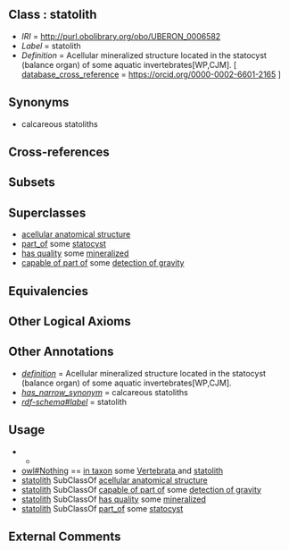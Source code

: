 
## Class : statolith

 * *IRI* = http://purl.obolibrary.org/obo/UBERON_0006582
 * *Label* = statolith
 * *Definition* = Acellular mineralized structure located in the statocyst (balance organ) of some aquatic invertebrates[WP,CJM]. [ [database_cross_reference](../../ef/oboInOwl#hasDbXref.md) = https://orcid.org/0000-0002-6601-2165 ]

## Synonyms

 * calcareous statoliths

## Cross-references


## Subsets


## Superclasses

 * [acellular anatomical structure](../../UBERON/76/UBERON_0000476.md)
 * [part_of](../../BFO/50/BFO_0000050.md) some [statocyst](../../UBERON/83/UBERON_0006583.md)
 * [has quality](../../RO/86/RO_0000086.md) some [mineralized](../../PATO/44/PATO_0002444.md)
 * [capable of part of](../../RO/16/RO_0002216.md) some [detection of gravity](../../GO/90/GO_0009590.md)

## Equivalencies


## Other Logical Axioms


## Other Annotations

 * *[definition](../../IAO/15/IAO_0000115.md)* = Acellular mineralized structure located in the statocyst (balance organ) of some aquatic invertebrates[WP,CJM].
 * *[has_narrow_synonym](../../ym/oboInOwl#hasNarrowSynonym.md)* = calcareous statoliths
 * *[rdf-schema#label](../../el/rdf-schema#label.md)* = statolith

## Usage

 * -
 * [owl#Nothing](../../ng/owl#Nothing.md) == [in taxon](../../RO/62/RO_0002162.md) some [Vertebrata <Metazoa>](../../NCBITaxon/42/NCBITaxon_7742.md) and [statolith](../../UBERON/82/UBERON_0006582.md)
 * [statolith](../../UBERON/82/UBERON_0006582.md) SubClassOf [acellular anatomical structure](../../UBERON/76/UBERON_0000476.md)
 * [statolith](../../UBERON/82/UBERON_0006582.md) SubClassOf [capable of part of](../../RO/16/RO_0002216.md) some [detection of gravity](../../GO/90/GO_0009590.md)
 * [statolith](../../UBERON/82/UBERON_0006582.md) SubClassOf [has quality](../../RO/86/RO_0000086.md) some [mineralized](../../PATO/44/PATO_0002444.md)
 * [statolith](../../UBERON/82/UBERON_0006582.md) SubClassOf [part_of](../../BFO/50/BFO_0000050.md) some [statocyst](../../UBERON/83/UBERON_0006583.md)

## External Comments

